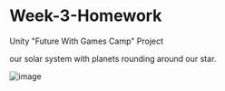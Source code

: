 # Week-3-Homework
 
 
 Unity "Future With Games Camp" Project 
 
 our solar system with planets rounding around our star.


![image](https://github.com/ertuakkaya/solar-system/assets/122885672/da23ad29-ded8-446d-8fef-2be9994dc181)
